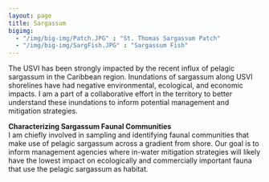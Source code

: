 ```yaml
---
layout: page
title: Sargassum
bigimg:
  - "/img/big-img/Patch.JPG" : "St. Thomas Sargassum Patch"
  - "/img/big-img/SargFish.JPG" : "Sargassum Fish"
---
```


The USVI has been strongly impacted by the recent influx of pelagic sargassum in the Caribbean region. Inundations of sargassum along USVI shorelines have had negative environmental, ecological, and economic impacts. I am a part of a collaborative effort in the territory to better understand these inundations to inform potential management and mitigation strategies.  

**Characterizing Sargassum Faunal Communities**  
I am chiefly involved in sampling and identifying faunal communities that make use of pelagic sargassum across a gradient from shore. Our goal is to inform management agencies where in-water mitigation strategies will likely have the lowest impact on ecologically and commercially important fauna that use the pelagic sargassum as habitat.
